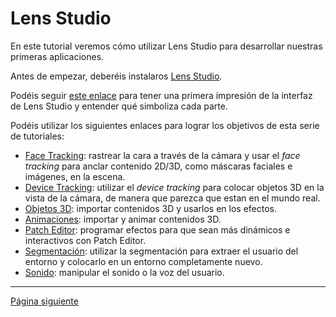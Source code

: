 # Lens Studio

En este tutorial veremos cómo utilizar Lens Studio para desarrollar nuestras primeras aplicaciones.

Antes de empezar, deberéis instalaros [Lens Studio](https://ar.snap.com/download?lang=en-US). 

Podéis seguir [este enlace](Studio.md) para tener una primera impresión de la interfaz de Lens Studio y entender qué simboliza cada parte.

Podéis utilizar los siguientes enlaces para lograr los objetivos de esta serie de tutoriales:

- [Face Tracking](Face-Tracking.md): rastrear la cara a través de la cámara y usar el _face tracking_ para anclar contenido 2D/3D, como máscaras faciales e imágenes, en la escena.
- [Device Tracking](Device-Tracking.md): utilizar el _device tracking_ para colocar objetos 3D en la vista de la cámara, de manera que parezca que estan en el mundo real.
- [Objetos 3D](Objetos-3D.md): importar contenidos 3D y usarlos en los efectos.
- [Animaciones](Animaciones.md): importar y animar contenidos 3D.
- [Patch Editor](Patch-Editor.md): programar efectos para que sean más dinámicos e interactivos con Patch Editor.
- [Segmentación](Segmentación.md): utilizar la segmentación para extraer el usuario del entorno y colocarlo en un entorno completamente nuevo.
- [Sonido](Sonido.md): manipular el sonido o la voz del usuario.

---
[Página siguiente](Studio.md)
